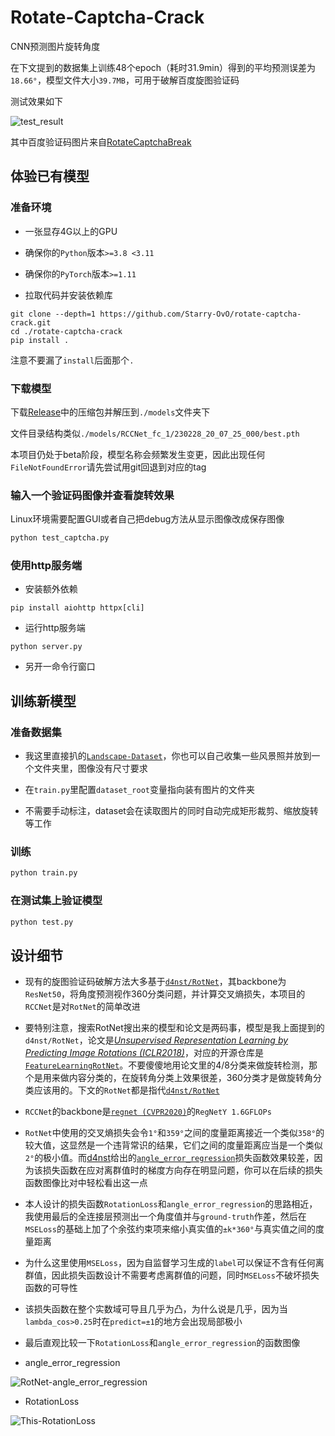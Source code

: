 # Rotate-Captcha-Crack

CNN预测图片旋转角度

在下文提到的数据集上训练48个epoch（耗时31.9min）得到的平均预测误差为`18.66°`，模型文件大小`39.7MB`，可用于破解百度旋图验证码

测试效果如下

![test_result](https://user-images.githubusercontent.com/48282276/221872572-7dfc7fcc-5bda-43e8-bee7-3a55ffd6e8a9.png)

其中百度验证码图片来自[RotateCaptchaBreak](https://github.com/chencchen/RotateCaptchaBreak/tree/master/data/baiduCaptcha)

## 体验已有模型

### 准备环境

+ 一张显存4G以上的GPU

+ 确保你的`Python`版本`>=3.8 <3.11`

+ 确保你的`PyTorch`版本`>=1.11`

+ 拉取代码并安装依赖库

```shell
git clone --depth=1 https://github.com/Starry-OvO/rotate-captcha-crack.git
cd ./rotate-captcha-crack
pip install .
```

注意不要漏了`install`后面那个`.`

### 下载模型

下载[Release](https://github.com/Starry-OvO/rotate-captcha-crack/releases)中的压缩包并解压到`./models`文件夹下

文件目录结构类似`./models/RCCNet_fc_1/230228_20_07_25_000/best.pth`

本项目仍处于beta阶段，模型名称会频繁发生变更，因此出现任何`FileNotFoundError`请先尝试用git回退到对应的tag

### 输入一个验证码图像并查看旋转效果

Linux环境需要配置GUI或者自己把debug方法从显示图像改成保存图像

```bash
python test_captcha.py
```

### 使用http服务端

+ 安装额外依赖

```shell
pip install aiohttp httpx[cli]
```

+ 运行http服务端
  
`python server.py`

+ 另开一命令行窗口

## 训练新模型

### 准备数据集

+ 我这里直接扒的[`Landscape-Dataset`](https://github.com/yuweiming70/Landscape-Dataset)，你也可以自己收集一些风景照并放到一个文件夹里，图像没有尺寸要求

+ 在`train.py`里配置`dataset_root`变量指向装有图片的文件夹

+ 不需要手动标注，dataset会在读取图片的同时自动完成矩形裁剪、缩放旋转等工作

### 训练

```bash
python train.py
```

### 在测试集上验证模型

```bash
python test.py
```

## 设计细节

+ 现有的旋图验证码破解方法大多基于[`d4nst/RotNet`](https://github.com/d4nst/RotNet)，其backbone为`ResNet50`，将角度预测视作360分类问题，并计算交叉熵损失，本项目的`RCCNet`是对`RotNet`的简单改进

+ 要特别注意，搜索RotNet搜出来的模型和论文是两码事，模型是我上面提到的`d4nst/RotNet`，论文是[*Unsupervised Representation Learning by Predicting Image Rotations (ICLR2018)*](https://arxiv.org/abs/1803.07728)，对应的开源仓库是[`FeatureLearningRotNet`](https://github.com/gidariss/FeatureLearningRotNet)。不要傻傻地用论文里的4/8分类来做旋转检测，那个是用来做内容分类的，在旋转角分类上效果很差，360分类才是做旋转角分类应该用的。下文的`RotNet`都是指代[`d4nst/RotNet`](https://github.com/d4nst/RotNet)

+ `RCCNet`的backbone是[`regnet (CVPR2020)`](https://arxiv.org/abs/2003.13678)的`RegNetY 1.6GFLOPs`

+ `RotNet`中使用的交叉熵损失会令`1°`和`359°`之间的度量距离接近一个类似`358°`的较大值，这显然是一个违背常识的结果，它们之间的度量距离应当是一个类似`2°`的极小值。而[d4nst](https://github.com/d4nst)给出的[`angle_error_regression`](https://github.com/d4nst/RotNet/blob/a56ea59818bbdd76d4dd8d83b8bbbaae6a802310/utils.py#L30-L36)损失函数效果较差，因为该损失函数在应对离群值时的梯度方向存在明显问题，你可以在后续的损失函数图像比对中轻松看出这一点

+ 本人设计的损失函数`RotationLoss`和`angle_error_regression`的思路相近，我使用最后的全连接层预测出一个角度值并与`ground-truth`作差，然后在`MSELoss`的基础上加了个余弦约束项来缩小真实值的`±k*360°`与真实值之间的度量距离

+ 为什么这里使用`MSELoss`，因为自监督学习生成的`label`可以保证不含有任何离群值，因此损失函数设计不需要考虑离群值的问题，同时`MSELoss`不破坏损失函数的可导性

+ 该损失函数在整个实数域可导且几乎为凸，为什么说是几乎，因为当`lambda_cos>0.25`时在`predict=±1`的地方会出现局部极小

+ 最后直观比较一下`RotationLoss`和`angle_error_regression`的函数图像

- angle_error_regression

![RotNet-angle_error_regression](https://user-images.githubusercontent.com/48282276/217518614-6ff5a46d-053c-4e8b-aec5-04695b6ec5f2.png)

- RotationLoss

![This-RotationLoss](https://user-images.githubusercontent.com/48282276/217518688-d9085be4-5192-44e7-b416-3ebd4f6dc2a4.png)
